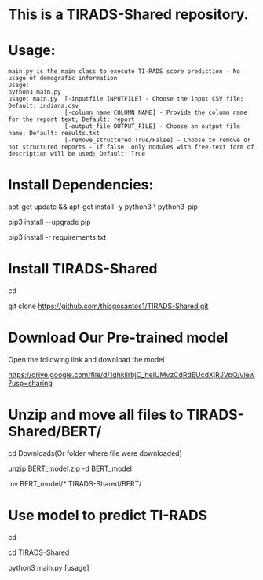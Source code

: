 # This is a TIRADS-Shared repository.

# Usage:

    main.py is the main class to execute TI-RADS score prediction - No usage of demografic information
    Usage:
    python3 main.py 
    usage: main.py 	[-inputfile INPUTFILE] - Choose the input CSV file; Default: indiana.csv
    				[-column_name COLUMN_NAME] - Provide the column name for the report text; Default: report
               		[-output_file OUTPUT_FILE] - Choose an output file name; Default: results.txt
               		[-remove_structured True/False] - Choose to remove or not structured reports - If false, only nodules with free-text form of description will be used; Default: True



# Install Dependencies:

apt-get update && apt-get install -y python3 \ python3-pip


pip3 install --upgrade pip


pip3 install -r requirements.txt


# Install TIRADS-Shared

cd 

git clone https://github.com/thiagosantos1/TIRADS-Shared.git 


# Download Our Pre-trained model

Open the following link and download the model

https://drive.google.com/file/d/1qhkilrbjO_heIUMvzCdRdEUcdXjRJVpQ/view?usp=sharing


# Unzip and move all files to TIRADS-Shared/BERT/

cd Downloads(Or folder where file were downloaded)

unzip BERT_model.zip -d BERT_model

mv BERT_model/* TIRADS-Shared/BERT/

# Use model to predict TI-RADS
cd

cd TIRADS-Shared

python3 main.py [usage]


